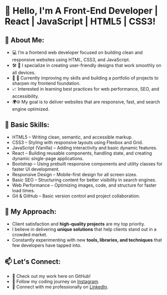 
                                                                                                                                                          
# 👋 Hello, I'm A Front-End Developer | React | JavaScript | HTML5 | CSS3!

## 🚀 About Me:
- 💻 I’m a frontend web developer focused on building clean and responsive websites using HTML, CSS3, and JavaScript.
- 🛠️ 🎯 I specialize in creating user-friendly designs that work smoothly on all devices.
- 🧠 🌱 Currently improving my skills and building a portfolio of projects to sharpen my frontend foundation.
- 📈 Interested in learning best practices for web performance, SEO, and accessibility.
- 🌍🌐 My goal is to deliver websites that are responsive, fast, and search engine optimized.

## 🔧 Basic Skills:
- HTML5 – Writing clean, semantic, and accessible markup.
- CSS3 – Styling with responsive layouts using Flexbox and Grid.
- JavaScript (Vanilla) – Adding interactivity and basic dynamic features.
- React – Building reusable components, handling state, and creating dynamic single-page applications.
- Bootstrap – Using prebuilt responsive components and utility classes for faster UI development.
- Responsive Design – Mobile-first design for all screen sizes.
- Basic SEO – Structuring content for better visibility in search engines.
- Web Performance – Optimizing images, code, and structure for faster load times.
- Git & GitHub – Basic version control and project collaboration.




## 🎯 My Approach:
- Client satisfaction and **high-quality projects** are my top priority.
- I believe in delivering **unique solutions** that help clients stand out in a crowded market.
- Constantly experimenting with new **tools, libraries, and techniques** that few developers have tapped into.
  
## 📫 Let's Connect:
- 💼 Check out my work here on GitHub!
- 📸 Follow my coding journey on [Instagram](https://www.instagram.com/naee_m_72/?hl=en).
- 🔗 Connect with me professionally on [LinkedIn](https://www.linkedin.com/in/naeemraza313).



</div>

